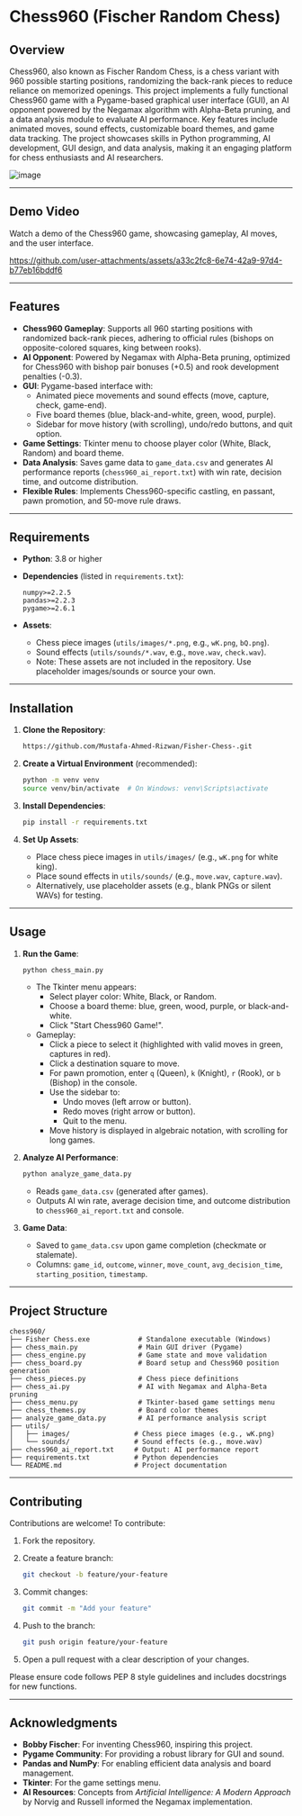 # Chess960 (Fischer Random Chess)

## Overview

Chess960, also known as Fischer Random Chess, is a chess variant with 960 possible starting positions, randomizing the back-rank pieces to reduce reliance on memorized openings. This project implements a fully functional Chess960 game with a Pygame-based graphical user interface (GUI), an AI opponent powered by the Negamax algorithm with Alpha-Beta pruning, and a data analysis module to evaluate AI performance. Key features include animated moves, sound effects, customizable board themes, and game data tracking. The project showcases skills in Python programming, AI development, GUI design, and data analysis, making it an engaging platform for chess enthusiasts and AI researchers.


![image](https://github.com/user-attachments/assets/bce6a013-4679-4f09-9a96-2d5bfde90059)


---

## Demo Video

Watch a demo of the Chess960 game, showcasing gameplay, AI moves, and the user interface.


https://github.com/user-attachments/assets/a33c2fc8-6e74-42a9-97d4-b77eb16bddf6



---

## Features

- **Chess960 Gameplay**: Supports all 960 starting positions with randomized back-rank pieces, adhering to official rules (bishops on opposite-colored squares, king between rooks).
- **AI Opponent**: Powered by Negamax with Alpha-Beta pruning, optimized for Chess960 with bishop pair bonuses (+0.5) and rook development penalties (-0.3).
- **GUI**: Pygame-based interface with:
  - Animated piece movements and sound effects (move, capture, check, game-end).
  - Five board themes (blue, black-and-white, green, wood, purple).
  - Sidebar for move history (with scrolling), undo/redo buttons, and quit option.
- **Game Settings**: Tkinter menu to choose player color (White, Black, Random) and board theme.
- **Data Analysis**: Saves game data to `game_data.csv` and generates AI performance reports (`chess960_ai_report.txt`) with win rate, decision time, and outcome distribution.
- **Flexible Rules**: Implements Chess960-specific castling, en passant, pawn promotion, and 50-move rule draws.

---

## Requirements

- **Python**: 3.8 or higher
- **Dependencies** (listed in `requirements.txt`):

  ```
  numpy>=2.2.5
  pandas>=2.2.3
  pygame>=2.6.1
  ```
- **Assets**:
  - Chess piece images (`utils/images/*.png`, e.g., `wK.png`, `bQ.png`).
  - Sound effects (`utils/sounds/*.wav`, e.g., `move.wav`, `check.wav`).
  - Note: These assets are not included in the repository. Use placeholder images/sounds or source your own.

---

## Installation

1. **Clone the Repository**:

   ```bash
   https://github.com/Mustafa-Ahmed-Rizwan/Fisher-Chess-.git
   ```

2. **Create a Virtual Environment** (recommended):

   ```bash
   python -m venv venv
   source venv/bin/activate  # On Windows: venv\Scripts\activate
   ```

3. **Install Dependencies**:

   ```bash
   pip install -r requirements.txt
   ```

4. **Set Up Assets**:

   - Place chess piece images in `utils/images/` (e.g., `wK.png` for white king).
   - Place sound effects in `utils/sounds/` (e.g., `move.wav`, `capture.wav`).
   - Alternatively, use placeholder assets (e.g., blank PNGs or silent WAVs) for testing.

---

## Usage

1. **Run the Game**:

   ```bash
   python chess_main.py
   ```

   - The Tkinter menu appears:
     - Select player color: White, Black, or Random.
     - Choose a board theme: blue, green, wood, purple, or black-and-white.
     - Click "Start Chess960 Game!".
   - Gameplay:
     - Click a piece to select it (highlighted with valid moves in green, captures in red).
     - Click a destination square to move.
     - For pawn promotion, enter `q` (Queen), `k` (Knight), `r` (Rook), or `b` (Bishop) in the console.
     - Use the sidebar to:
       - Undo moves (left arrow or button).
       - Redo moves (right arrow or button).
       - Quit to the menu.
     - Move history is displayed in algebraic notation, with scrolling for long games.

2. **Analyze AI Performance**:

   ```bash
   python analyze_game_data.py
   ```

   - Reads `game_data.csv` (generated after games).
   - Outputs AI win rate, average decision time, and outcome distribution to `chess960_ai_report.txt` and console.

3. **Game Data**:

   - Saved to `game_data.csv` upon game completion (checkmate or stalemate).
   - Columns: `game_id`, `outcome`, `winner`, `move_count`, `avg_decision_time`, `starting_position`, `timestamp`.

---

## Project Structure

```
chess960/
├── Fisher Chess.exe            # Standalone executable (Windows)
├── chess_main.py               # Main GUI driver (Pygame)
├── chess_engine.py             # Game state and move validation
├── chess_board.py              # Board setup and Chess960 position generation
├── chess_pieces.py             # Chess piece definitions
├── chess_ai.py                 # AI with Negamax and Alpha-Beta pruning
├── chess_menu.py               # Tkinter-based game settings menu
├── chess_themes.py             # Board color themes
├── analyze_game_data.py        # AI performance analysis script
├── utils/
│   ├── images/                # Chess piece images (e.g., wK.png)
│   └── sounds/                # Sound effects (e.g., move.wav)
├── chess960_ai_report.txt     # Output: AI performance report
├── requirements.txt           # Python dependencies
└── README.md                  # Project documentation
```

---

## Contributing

Contributions are welcome! To contribute:

1. Fork the repository.
2. Create a feature branch:

   ```bash
   git checkout -b feature/your-feature
   ```
3. Commit changes:

   ```bash
   git commit -m "Add your feature"
   ```
4. Push to the branch:

   ```bash
   git push origin feature/your-feature
   ```
5. Open a pull request with a clear description of your changes.

Please ensure code follows PEP 8 style guidelines and includes docstrings for new functions.

---

## Acknowledgments

- **Bobby Fischer**: For inventing Chess960, inspiring this project.
- **Pygame Community**: For providing a robust library for GUI and sound.
- **Pandas and NumPy**: For enabling efficient data analysis and board management.
- **Tkinter**: For the game settings menu.
- **AI Resources**: Concepts from *Artificial Intelligence: A Modern Approach* by Norvig and Russell informed the Negamax implementation.
